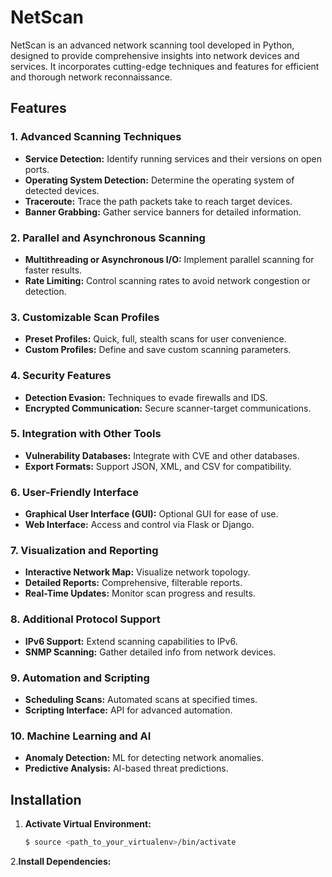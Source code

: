 # NetScan

NetScan is an advanced network scanning tool developed in Python, designed to provide comprehensive insights into network devices and services. It incorporates cutting-edge techniques and features for efficient and thorough network reconnaissance.

## Features

### 1. Advanced Scanning Techniques
- **Service Detection:** Identify running services and their versions on open ports.
- **Operating System Detection:** Determine the operating system of detected devices.
- **Traceroute:** Trace the path packets take to reach target devices.
- **Banner Grabbing:** Gather service banners for detailed information.

### 2. Parallel and Asynchronous Scanning
- **Multithreading or Asynchronous I/O:** Implement parallel scanning for faster results.
- **Rate Limiting:** Control scanning rates to avoid network congestion or detection.

### 3. Customizable Scan Profiles
- **Preset Profiles:** Quick, full, stealth scans for user convenience.
- **Custom Profiles:** Define and save custom scanning parameters.

### 4. Security Features
- **Detection Evasion:** Techniques to evade firewalls and IDS.
- **Encrypted Communication:** Secure scanner-target communications.

### 5. Integration with Other Tools
- **Vulnerability Databases:** Integrate with CVE and other databases.
- **Export Formats:** Support JSON, XML, and CSV for compatibility.

### 6. User-Friendly Interface
- **Graphical User Interface (GUI):** Optional GUI for ease of use.
- **Web Interface:** Access and control via Flask or Django.

### 7. Visualization and Reporting
- **Interactive Network Map:** Visualize network topology.
- **Detailed Reports:** Comprehensive, filterable reports.
- **Real-Time Updates:** Monitor scan progress and results.

### 8. Additional Protocol Support
- **IPv6 Support:** Extend scanning capabilities to IPv6.
- **SNMP Scanning:** Gather detailed info from network devices.

### 9. Automation and Scripting
- **Scheduling Scans:** Automated scans at specified times.
- **Scripting Interface:** API for advanced automation.

### 10. Machine Learning and AI
- **Anomaly Detection:** ML for detecting network anomalies.
- **Predictive Analysis:** AI-based threat predictions.

## Installation

1. **Activate Virtual Environment:**
   ```sh
   $ source <path_to_your_virtualenv>/bin/activate
    ```
2.**Install Dependencies:**
